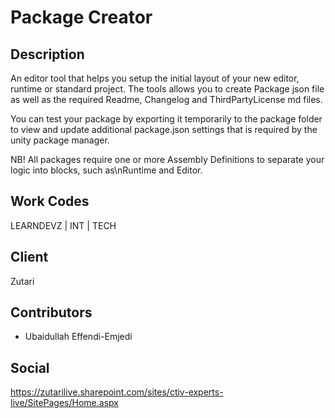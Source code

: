 # Package Creator

## Description
An editor tool that helps you setup the initial layout of your new editor, runtime or standard project.
The tools allows you to create Package json file as well as the required Readme, Changelog and 
ThirdPartyLicense md files.

You can test your package by exporting it temporarily to the package folder to view and update
additional package.json settings that is required by the unity package manager.

NB! 
All packages require one or more Assembly Definitions to separate your logic into blocks, such as\nRuntime and Editor.


## Work Codes
LEARNDEVZ | INT | TECH

<!-- MORE CONTENT -->

## Client
Zutari

## Contributors
+ Ubaidullah Effendi-Emjedi


## Social
https://zutarilive.sharepoint.com/sites/ctiv-experts-live/SitePages/Home.aspx